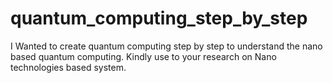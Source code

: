 # quantum_computing_step_by_step

I Wanted to create quantum computing step by step to understand the nano based quantum computing.
Kindly use to your research on Nano technologies based system.
